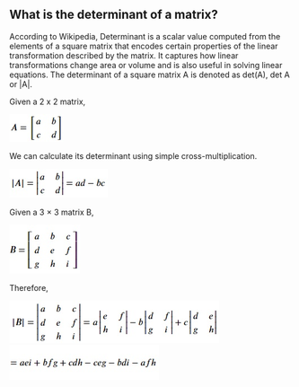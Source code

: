 ## What is the determinant of a matrix?
According to Wikipedia, Determinant is a scalar value computed from the elements of a square matrix that encodes certain properties of the linear transformation described by the matrix. It captures how linear transformations change area or volume and is also useful in solving linear equations. The determinant of a square matrix A is denoted as det(A), det A or |A|.

Given a 2 x 2 matrix,

![Determinant 1](./assets/d1.jpg)

We can calculate its determinant using simple cross-multiplication.

![Determinant 2](./assets/d2.jpg)

Given a 3 × 3 matrix B,

![Determinant 3](./assets/d3.jpg)

Therefore,

![Determinant 4](./assets/d4.jpg)
![Determinant 5](./assets/d5.jpg)